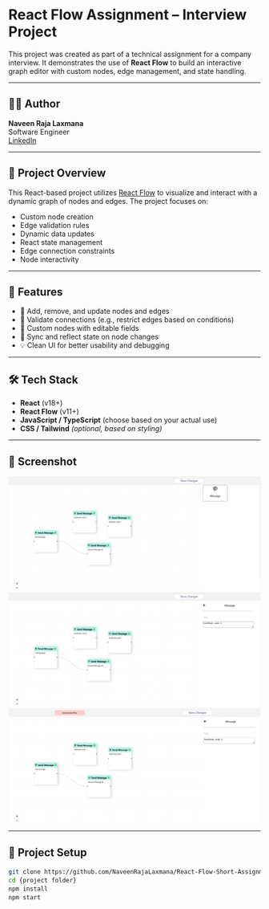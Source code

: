 # React Flow Assignment – Interview Project

This project was created as part of a technical assignment for a company interview. It demonstrates the use of **React Flow** to build an interactive graph editor with custom nodes, edge management, and state handling.

---

## 🧑‍💻 Author

**Naveen Raja Laxmana**  
Software Engineer  
[LinkedIn](https://linkedin.com/in/naveen-raja-laxmana)

---

## 📌 Project Overview

This React-based project utilizes [React Flow](https://reactflow.dev/) to visualize and interact with a dynamic graph of nodes and edges. The project focuses on:

- Custom node creation
- Edge validation rules
- Dynamic data updates
- React state management
- Edge connection constraints
- Node interactivity

---

## 🚀 Features

- 📍 Add, remove, and update nodes and edges
- 🔁 Validate connections (e.g., restrict edges based on conditions)
- 🧩 Custom nodes with editable fields
- 🔄 Sync and reflect state on node changes
- 💡 Clean UI for better usability and debugging

---

## 🛠️ Tech Stack

- **React** (v18+)
- **React Flow** (v11+)
- **JavaScript / TypeScript** (choose based on your actual use)
- **CSS / Tailwind** *(optional, based on styling)*

---

## 📸 Screenshot

![App Screenshot](./assets/assignment-screenshot-1.png)
![App Screenshot](./assets/assignment-screenshot-2.png)
![App Screenshot](./assets/assignment-screenshot-3.png)

---

## 📂 Project Setup

```bash
git clone https://github.com/NaveenRajaLaxmana/React-Flow-Short-Assignment.git
cd {project folder}
npm install
npm start
